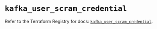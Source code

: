 # `kafka_user_scram_credential`

Refer to the Terraform Registry for docs: [`kafka_user_scram_credential`](https://registry.terraform.io/providers/mongey/kafka/0.13.1/docs/resources/user_scram_credential).
